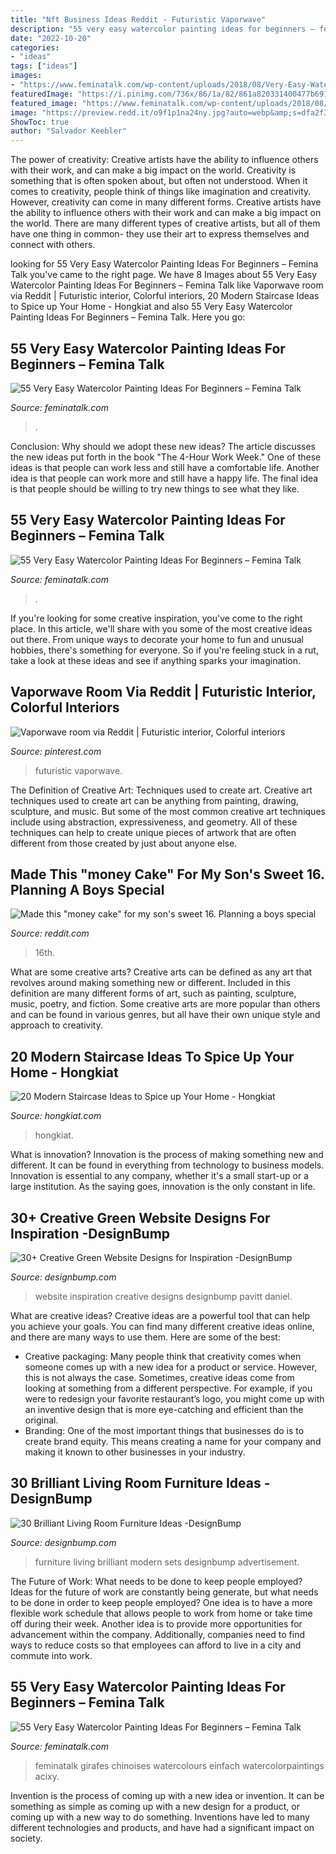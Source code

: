 ```yaml
---
title: "Nft Business Ideas Reddit - Futuristic Vaporwave"
description: "55 very easy watercolor painting ideas for beginners – femina talk"
date: "2022-10-20"
categories:
- "ideas"
tags: ["ideas"]
images:
- "https://www.feminatalk.com/wp-content/uploads/2018/08/Very-Easy-Watercolor-Painting-Ideas-for-beginners00008.jpg"
featuredImage: "https://i.pinimg.com/736x/86/1a/82/861a820331400477b69155f05ea97445.jpg"
featured_image: "https://www.feminatalk.com/wp-content/uploads/2018/08/Very-Easy-Watercolor-Painting-Ideas-for-beginners00012.jpg"
image: "https://preview.redd.it/o9f1p1na24ny.jpg?auto=webp&amp;s=dfa2f30c414bff3347c0765368a6774097e7fc96"
ShowToc: true
author: "Salvador Keebler"
---
```



The power of creativity: Creative artists have the ability to influence others with their work, and can make a big impact on the world.
Creativity is something that is often spoken about, but often not understood. When it comes to creativity, people think of things like imagination and creativity. However, creativity can come in many different forms. Creative artists have the ability to influence others with their work and can make a big impact on the world. There are many different types of creative artists, but all of them have one thing in common- they use their art to express themselves and connect with others.

	

		
looking for 55 Very Easy Watercolor Painting Ideas For Beginners – Femina Talk you've came to the right page. We have 8 Images about 55 Very Easy Watercolor Painting Ideas For Beginners – Femina Talk like Vaporwave room via Reddit | Futuristic interior, Colorful interiors, 20 Modern Staircase Ideas to Spice up Your Home - Hongkiat and also 55 Very Easy Watercolor Painting Ideas For Beginners – Femina Talk. Here you go:
		
    
## 55 Very Easy Watercolor Painting Ideas For Beginners – Femina Talk

<img loading=lazy src="https://www.feminatalk.com/wp-content/uploads/2018/08/Very-Easy-Watercolor-Painting-Ideas-for-beginners00012.jpg" onerror="this.onerror=null;this.src='https://tse1.mm.bing.net/th?id=OIP.xVZTKcQQwhbMDw9A0d1K6gHaKe&amp;pid=15.1';" alt="55 Very Easy Watercolor Painting Ideas For Beginners – Femina Talk">

_Source: feminatalk.com_

>. 

	

Conclusion: Why should we adopt these new ideas?
The article discusses the new ideas put forth in the book "The 4-Hour Work Week." One of these ideas is that people can work less and still have a comfortable life. Another idea is that people can work more and still have a happy life. The final idea is that people should be willing to try new things to see what they like.

    
## 55 Very Easy Watercolor Painting Ideas For Beginners – Femina Talk

<img loading=lazy src="https://www.feminatalk.com/wp-content/uploads/2018/08/Very-Easy-Watercolor-Painting-Ideas-for-beginners00008.jpg" onerror="this.onerror=null;this.src='https://tse1.mm.bing.net/th?id=OIP.AH5tUitEWk5hzo9oxVb3bAHaJL&amp;pid=15.1';" alt="55 Very Easy Watercolor Painting Ideas For Beginners – Femina Talk">

_Source: feminatalk.com_

>. 

	

If you're looking for some creative inspiration, you've come to the right place. In this article, we'll share with you some of the most creative ideas out there. From unique ways to decorate your home to fun and unusual hobbies, there's something for everyone. So if you're feeling stuck in a rut, take a look at these ideas and see if anything sparks your imagination.

    
## Vaporwave Room Via Reddit | Futuristic Interior, Colorful Interiors

<img loading=lazy src="https://i.pinimg.com/736x/86/1a/82/861a820331400477b69155f05ea97445.jpg" onerror="this.onerror=null;this.src='https://tse1.mm.bing.net/th?id=OIP.nMep1bdU3Fu5JQBYwRUs_QHaLp&amp;pid=15.1';" alt="Vaporwave room via Reddit | Futuristic interior, Colorful interiors">

_Source: pinterest.com_

>futuristic vaporwave. 

	

The Definition of Creative Art: Techniques used to create art.
Creative art techniques used to create art can be anything from painting, drawing, sculpture, and music. But some of the most common creative art techniques include using abstraction, expressiveness, and geometry. All of these techniques can help to create unique pieces of artwork that are often different from those created by just about anyone else.

    
## Made This &quot;money Cake&quot; For My Son&#039;s Sweet 16. Planning A Boys Special

<img loading=lazy src="https://preview.redd.it/o9f1p1na24ny.jpg?auto=webp&amp;s=dfa2f30c414bff3347c0765368a6774097e7fc96" onerror="this.onerror=null;this.src='https://tse4.mm.bing.net/th?id=OIP.RRz_rCvTtD4GwaAPRP-6dgHaJ4&amp;pid=15.1';" alt="Made this &quot;money cake&quot; for my son&#039;s sweet 16. Planning a boys special">

_Source: reddit.com_

>16th. 

	

What are some creative arts?
Creative arts can be defined as any art that revolves around making something new or different. Included in this definition are many different forms of art, such as painting, sculpture, music, poetry, and fiction. Some creative arts are more popular than others and can be found in various genres, but all have their own unique style and approach to creativity.

    
## 20 Modern Staircase Ideas To Spice Up Your Home - Hongkiat

<img loading=lazy src="https://assets.hongkiat.com/uploads/modern-staircase-designs/redcarpet.jpg" onerror="this.onerror=null;this.src='https://tse3.mm.bing.net/th?id=OIP.SVRMfde7htj7Bqaye0COYQHaKi&amp;pid=15.1';" alt="20 Modern Staircase Ideas to Spice up Your Home - Hongkiat">

_Source: hongkiat.com_

>hongkiat. 

	

What is innovation?
Innovation is the process of making something new and different. It can be found in everything from technology to business models. Innovation is essential to any company, whether it's a small start-up or a large institution. As the saying goes, innovation is the only constant in life.

    
## 30+ Creative Green Website Designs For Inspiration -DesignBump

<img loading=lazy src="https://designbump.com/wp-content/uploads/2011/12/website-design-green-templates-inspiration-inspire-inspiring-010.jpg" onerror="this.onerror=null;this.src='https://tse3.mm.bing.net/th?id=OIP.GKYSRVHFFfVMLsuiQ-7LQQHaEC&amp;pid=15.1';" alt="30+ Creative Green Website Designs for Inspiration -DesignBump">

_Source: designbump.com_

>website inspiration creative designs designbump pavitt daniel. 

	

What are creative ideas?
Creative ideas are a powerful tool that can help you achieve your goals. You can find many different creative ideas online, and there are many ways to use them. Here are some of the best:  
- Creative packaging: Many people think that creativity comes when someone comes up with a new idea for a product or service. However, this is not always the case. Sometimes, creative ideas come from looking at something from a different perspective. For example, if you were to redesign your favorite restaurant’s logo, you might come up with an inventive design that is more eye-catching and efficient than the original. 
- Branding: One of the most important things that businesses do is to create brand equity. This means creating a name for your company and making it known to other businesses in your industry.

    
## 30 Brilliant Living Room Furniture Ideas -DesignBump

<img loading=lazy src="https://designbump.com/wp-content/uploads/2015/08/Modern-Living-Room-Furniture-Inside-Modern-Furniture-Living-Room-Sets-Ideas-Living-Room-Interior.jpg" onerror="this.onerror=null;this.src='https://tse4.mm.bing.net/th?id=OIP.IbCA28hwSKE_XzBBikosHQHaEr&amp;pid=15.1';" alt="30 Brilliant Living Room Furniture Ideas -DesignBump">

_Source: designbump.com_

>furniture living brilliant modern sets designbump advertisement. 

	

The Future of Work: What needs to be done to keep people employed?
Ideas for the future of work are constantly being generate, but what needs to be done in order to keep people employed? One idea is to have a more flexible work schedule that allows people to work from home or take time off during their week. Another idea is to provide more opportunities for advancement within the company. Additionally, companies need to find ways to reduce costs so that employees can afford to live in a city and commute into work.

    
## 55 Very Easy Watercolor Painting Ideas For Beginners – Femina Talk

<img loading=lazy src="https://www.feminatalk.com/wp-content/uploads/2018/08/Very-Easy-Watercolor-Painting-Ideas-for-beginners00013.jpg" onerror="this.onerror=null;this.src='https://tse2.mm.bing.net/th?id=OIP.ATMIsPV0P5fcLxeV6f6nmQHaKe&amp;pid=15.1';" alt="55 Very Easy Watercolor Painting Ideas For Beginners – Femina Talk">

_Source: feminatalk.com_

>feminatalk girafes chinoises watercolours einfach watercolorpaintings acixy. 

	

Invention is the process of coming up with a new idea or invention. It can be something as simple as coming up with a new design for a product, or coming up with a new way to do something. Inventions have led to many different technologies and products, and have had a significant impact on society.

